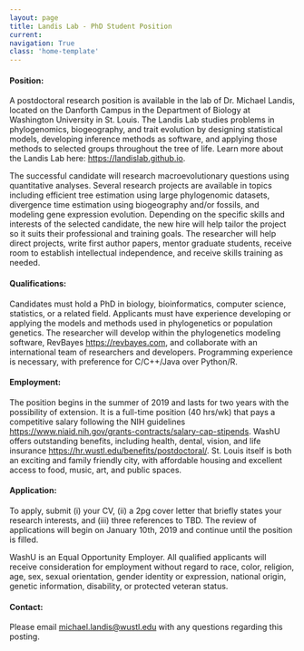 ```yaml
---
layout: page
title: Landis Lab - PhD Student Position
current: 
navigation: True
class: 'home-template'
---
```


#### Position:
A postdoctoral research position is available in the lab of Dr. Michael Landis, located on the Danforth Campus in the Department of Biology at Washington University in St. Louis. The Landis Lab studies problems in phylogenomics, biogeography, and trait evolution by designing statistical models, developing inference methods as software, and applying those methods to selected groups throughout the tree of life. Learn more about the Landis Lab here: <https://landislab.github.io>.

The successful candidate will research macroevolutionary questions using quantitative analyses. Several research projects are available in topics including efficient tree estimation using large phylogenomic datasets, divergence time estimation using biogeography and/or fossils, and modeling gene expression evolution. Depending on the specific skills and interests of the selected candidate, the new hire will help tailor the project so it suits their professional and training goals. The researcher will help direct projects, write first author papers, mentor graduate students, receive room to establish intellectual independence, and receive skills training as needed.

#### Qualifications:
Candidates must hold a PhD in biology, bioinformatics, computer science, statistics, or a related field. Applicants must have experience developing or applying the models and methods used in phylogenetics or population genetics. The researcher will develop within the phylogenetics modeling software, RevBayes <https://revbayes.com>, and collaborate with an international team of researchers and developers. Programming experience is necessary, with preference for C/C++/Java over Python/R.

#### Employment:
The position begins in the summer of 2019 and lasts for two years with the possibility of extension. It is a full-time position (40 hrs/wk) that pays a competitive salary following the NIH guidelines <https://www.niaid.nih.gov/grants-contracts/salary-cap-stipends>. WashU offers outstanding benefits, including health, dental, vision, and life insurance <https://hr.wustl.edu/benefits/postdoctoral/>. St. Louis itself is both an exciting and family friendly city, with affordable housing and excellent access to food, music, art, and public spaces.

#### Application:
To apply, submit (i) your CV, (ii) a 2pg cover letter that briefly states your research interests, and (iii) three references to TBD. The review of applications will begin on January 10th, 2019 and continue until the position is filled.

WashU is an Equal Opportunity Employer. All qualified applicants will receive consideration for employment without regard to race, color, religion, age, sex, sexual orientation, gender identity or expression, national origin, genetic information, disability, or protected veteran status.

#### Contact:
Please email [michael.landis@wustl.edu](mailto:michael.landis@wustl.edu) with any questions regarding this posting.

